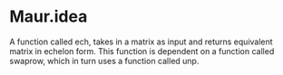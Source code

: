 # Maur.idea
A function called ech, takes in a matrix as input and returns equivalent matrix in echelon form. This function is dependent on a function called swaprow, which in turn uses a function called unp.
